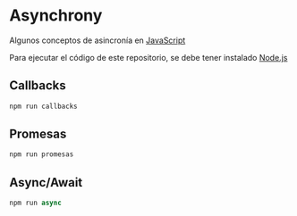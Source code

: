 # Asynchrony

Algunos conceptos de asincronía en [JavaScript ](https://upbeat-board-f59.notion.site/Asynchrony-e98f00b4954047cab95fd2bbca9892b5)

Para ejecutar el código de este repositorio, se debe tener instalado [Node.js](https://nodejs.org/es/)

## Callbacks
```javascript
npm run callbacks
```

## Promesas
```javascript
npm run promesas
```

## Async/Await
```javascript
npm run async 
```